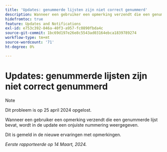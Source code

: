 ```yaml
---
title: 'Updates: genummerde lijsten zijn niet correct genummerd'
description: Wanneer een gebruiker een opmerking verzendt die een genummerde lijst bevat, wordt in de update een onjuiste nummering weergegeven.
hidefromtoc: true
feature: Updates and Notifications
exl-id: e753c392-846a-40f3-a957-fc0890fbda4c
source-git-commit: 1bc69d197e26e8c5543ad03164ebca1839789274
workflow-type: tm+mt
source-wordcount: '71'
ht-degree: 0%

---
```


# Updates: genummerde lijsten zijn niet correct genummerd

>[!NOTE]
>
>Dit probleem is op 25 april 2024 opgelost.

Wanneer een gebruiker een opmerking verzendt die een genummerde lijst bevat, wordt in de update een onjuiste nummering weergegeven.

Dit is gemeld in de nieuwe ervaringen met opmerkingen.

_Eerste rapporteerde op 14 Maart, 2024._
